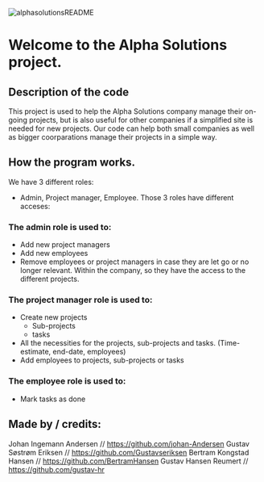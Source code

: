 ![alphasolutionsREADME](https://github.com/user-attachments/assets/f52f8285-ca8d-4b76-a6fc-39c6b29c5270)

# Welcome to the Alpha Solutions project.


## Description of the code
This project is used to help the Alpha Solutions company manage their on-going projects, but is also useful for other companies if a simplified site is needed for new projects.
Our code can help both small companies as well as bigger coorparations manage their projects in a simple way. 



## How the program works.
We have 3 different roles: 
- Admin, Project manager, Employee.
Those 3 roles have different acceses:

### The admin role is used to:
- Add new project managers
- Add new employees
- Remove employees or project managers in case they are let go or no longer relevant.
Within the company, so they have the access to the different projects.

### The project manager role is used to:
- Create new projects
  - Sub-projects
  - tasks
- All the necessities for the projects, sub-projects and tasks. (Time-estimate, end-date, employees)
- Add employees to projects, sub-projects or tasks

### The employee role is used to: 
- Mark tasks as done


## Made by / credits:

Johan Ingemann Andersen // https://github.com/johan-Andersen
Gustav Søstrøm Eriksen // https://github.com/Gustavseriksen
Bertram Kongstad Hansen // https://github.com/BertramHansen
Gustav Hansen Reumert // https://github.com/gustav-hr

